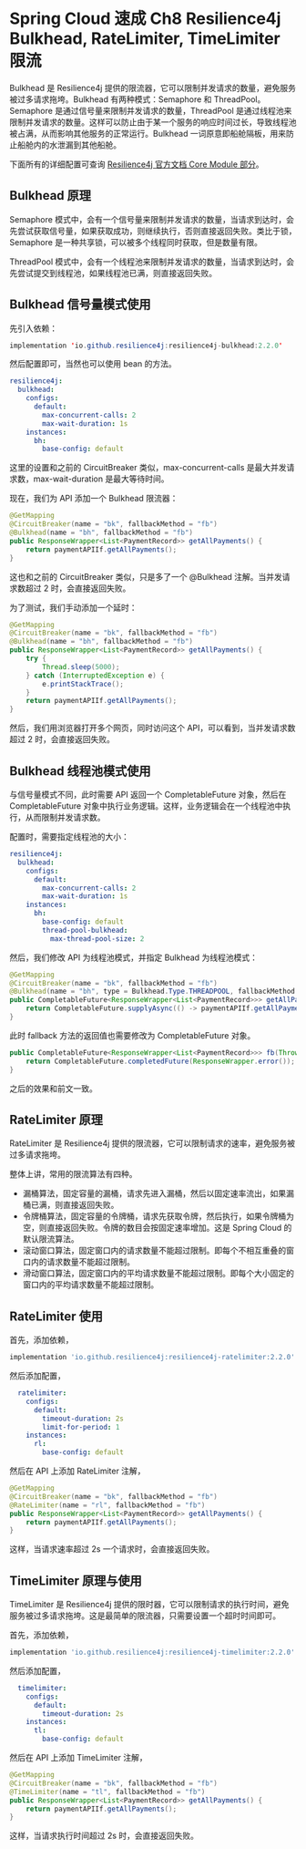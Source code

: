 # Spring Cloud 速成 Ch8 Resilience4j Bulkhead, RateLimiter, TimeLimiter 限流

Bulkhead 是 Resilience4j 提供的限流器，它可以限制并发请求的数量，避免服务被过多请求拖垮。Bulkhead 有两种模式：Semaphore 和 ThreadPool。Semaphore 是通过信号量来限制并发请求的数量，ThreadPool 是通过线程池来限制并发请求的数量。这样可以防止由于某一个服务的响应时间过长，导致线程池被占满，从而影响其他服务的正常运行。Bulkhead 一词原意即船舱隔板，用来防止船舱内的水泄漏到其他船舱。

下面所有的详细配置可查询 [Resilience4j 官方文档 Core Module 部分](https://resilience4j.readme.io/docs/circuitbreaker)。

## Bulkhead 原理

Semaphore 模式中，会有一个信号量来限制并发请求的数量，当请求到达时，会先尝试获取信号量，如果获取成功，则继续执行，否则直接返回失败。类比于锁，Semaphore 是一种共享锁，可以被多个线程同时获取，但是数量有限。

ThreadPool 模式中，会有一个线程池来限制并发请求的数量，当请求到达时，会先尝试提交到线程池，如果线程池已满，则直接返回失败。

## Bulkhead 信号量模式使用

先引入依赖：

```java
implementation 'io.github.resilience4j:resilience4j-bulkhead:2.2.0'
```

然后配置即可，当然也可以使用 bean 的方法。

```yml
resilience4j:
  bulkhead:
    configs:
      default:
        max-concurrent-calls: 2
        max-wait-duration: 1s
    instances:
      bh:
        base-config: default
```

这里的设置和之前的 CircuitBreaker 类似，max-concurrent-calls 是最大并发请求数，max-wait-duration 是最大等待时间。

现在，我们为 API 添加一个 Bulkhead 限流器：

```java
@GetMapping
@CircuitBreaker(name = "bk", fallbackMethod = "fb")
@Bulkhead(name = "bh", fallbackMethod = "fb")
public ResponseWrapper<List<PaymentRecord>> getAllPayments() {
    return paymentAPIIf.getAllPayments();
}
```

这也和之前的 CircuitBreaker 类似，只是多了一个 @Bulkhead 注解。当并发请求数超过 2 时，会直接返回失败。

为了测试，我们手动添加一个延时：

```java
@GetMapping
@CircuitBreaker(name = "bk", fallbackMethod = "fb")
@Bulkhead(name = "bh", fallbackMethod = "fb")
public ResponseWrapper<List<PaymentRecord>> getAllPayments() {
    try {
        Thread.sleep(5000);
    } catch (InterruptedException e) {
        e.printStackTrace();
    }
    return paymentAPIIf.getAllPayments();
}
```

然后，我们用浏览器打开多个网页，同时访问这个 API，可以看到，当并发请求数超过 2 时，会直接返回失败。

## Bulkhead 线程池模式使用

与信号量模式不同，此时需要 API 返回一个 CompletableFuture 对象，然后在 CompletableFuture 对象中执行业务逻辑。这样，业务逻辑会在一个线程池中执行，从而限制并发请求数。

配置时，需要指定线程池的大小：

```yml
resilience4j:
  bulkhead:
    configs:
      default:
        max-concurrent-calls: 2
        max-wait-duration: 1s
    instances:
      bh:
        base-config: default
        thread-pool-bulkhead:
          max-thread-pool-size: 2
```

然后，我们修改 API 为线程池模式，并指定 Bulkhead 为线程池模式：

```java
@GetMapping
@CircuitBreaker(name = "bk", fallbackMethod = "fb")
@Bulkhead(name = "bh", type = Bulkhead.Type.THREADPOOL, fallbackMethod = "fb")
public CompletableFuture<ResponseWrapper<List<PaymentRecord>>> getAllPayments() {
    return CompletableFuture.supplyAsync(() -> paymentAPIIf.getAllPayments());
}
```

此时 fallback 方法的返回值也需要修改为 CompletableFuture 对象。

```java
public CompletableFuture<ResponseWrapper<List<PaymentRecord>>> fb(Throwable t) {
    return CompletableFuture.completedFuture(ResponseWrapper.error());
}
```

之后的效果和前文一致。

## RateLimiter 原理

RateLimiter 是 Resilience4j 提供的限流器，它可以限制请求的速率，避免服务被过多请求拖垮。

整体上讲，常用的限流算法有四种。

- 漏桶算法，固定容量的漏桶，请求先进入漏桶，然后以固定速率流出，如果漏桶已满，则直接返回失败。
- 令牌桶算法，固定容量的令牌桶，请求先获取令牌，然后执行，如果令牌桶为空，则直接返回失败。令牌的数目会按固定速率增加。这是 Spring Cloud 的默认限流算法。
- 滚动窗口算法，固定窗口内的请求数量不能超过限制。即每个不相互重叠的窗口内的请求数量不能超过限制。
- 滑动窗口算法，固定窗口内的平均请求数量不能超过限制。即每个大小固定的窗口内的平均请求数量不能超过限制。

## RateLimiter 使用

首先，添加依赖，

```groovy
implementation 'io.github.resilience4j:resilience4j-ratelimiter:2.2.0'
```

然后添加配置，

```yml
  ratelimiter:
    configs:
      default:
        timeout-duration: 2s
        limit-for-period: 1
    instances:
      rl:
        base-config: default
```

然后在 API 上添加 RateLimiter 注解，

```java
@GetMapping
@CircuitBreaker(name = "bk", fallbackMethod = "fb")
@RateLimiter(name = "rl", fallbackMethod = "fb")
public ResponseWrapper<List<PaymentRecord>> getAllPayments() {
    return paymentAPIIf.getAllPayments();
}
```

这样，当请求速率超过 2s 一个请求时，会直接返回失败。

## TimeLimiter 原理与使用

TimeLimiter 是 Resilience4j 提供的限时器，它可以限制请求的执行时间，避免服务被过多请求拖垮。这是最简单的限流器，只需要设置一个超时时间即可。

首先，添加依赖，

```groovy
implementation 'io.github.resilience4j:resilience4j-timelimiter:2.2.0'
```

然后添加配置，

```yml
  timelimiter:
    configs:
      default:
        timeout-duration: 2s
    instances:
      tl:
        base-config: default
```

然后在 API 上添加 TimeLimiter 注解，

```java
@GetMapping
@CircuitBreaker(name = "bk", fallbackMethod = "fb")
@TimeLimiter(name = "tl", fallbackMethod = "fb")
public ResponseWrapper<List<PaymentRecord>> getAllPayments() {
    return paymentAPIIf.getAllPayments();
}
```

这样，当请求执行时间超过 2s 时，会直接返回失败。
